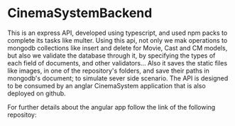 # CinemaSystemBackend
This is an express API, developed using typescript, and used npm packs to complete its tasks like multer.
Using this api, not only we mak operations to mongodb collections like insert and delete for Movie, Cast and CM models, but also we validate the database through it,
by specifying the types of each field of documents, and other validators...
Also it saves the static files like images, in one of the repository's folders, and save their paths in mongodb's document; to simulate sever side scenario.
The API is designed to be consumed by an anglar CinemaSystem application that is also deployed on github.

For further details about the angular app follow the link of the following repositoy:
